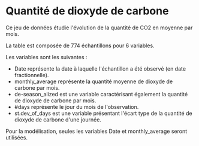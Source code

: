 # Quantité de dioxyde de carbone

Ce jeu de données étudie l'évolution de la quantité de CO2 en moyenne par mois. 

La table est composée de 774 échantillons pour 6 variables. 

Les variables sont les suivantes : 
- Date représente la date à laquelle l'échantillon a été observé (en date fractionnelle).
- monthly_average représente la quantité moyenne de dioxyde de carbone par mois.
- de-season_alized est une variable caractérisant également la quantité de dioxyde de carbone par mois.
- #days représente le jour du mois de l'observation.
- st.dev_of_days est une variable présentant l'écart type de la quantité de dioxyde de carbone d'une journée. 

Pour la modélisation, seules les variables Date et monthly_average seront utilisées. 